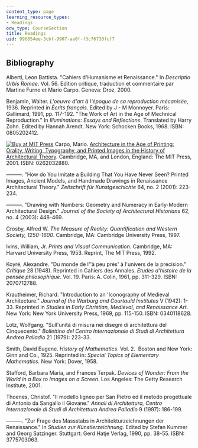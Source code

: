 ```yaml
---
content_type: page
learning_resource_types:
- Readings
ocw_type: CourseSection
title: Readings
uid: 996854ee-3cbf-9907-aa0f-f3c76730fcf7
---
```


Bibliography
------------

Alberti, Leon Battista. "Cahiers d'Humanisme et Renaissance." In _Descriptio Urbis Romae_. Vol. 56. Edition critique, traduction et commentaire par Martine Furno et Mario Carpo. Geneva: Droz, 2000.

Benjamin, Walter. _L'oeuvre d'art à l'époque de sa reproduction mécanisée_, 1936. Reprinted in _Écrits français_. Edited by J - M Monnoyer. Paris: Gallimard, 1991, pp. 117-192. "The Work of Art in the Age of Mechnical Reproduction." In _Illuminations: Essays and Reflections_. Translated by Harry Zohn. Edited by Hannah Arendt. New York: Schocken Books, 1968. ISBN: 0805202412.

[![Buy at MIT Press](/images/mp_logo.gif)](https://mitpress.mit.edu/books/architecture-age-printing) Carpo, Mario. [Architecture in the Age of Printing: Orality, Writing, Typography, and Printed Images in the History of Architectural Theory](https://mitpress.mit.edu/books/architecture-age-printing). Cambridge, MA, and London, England: The MIT Press, 2001. ISBN: 0262032880.

———. "How do You Imitate a Building That You Have Never Seen? Printed Images, Ancient Models, and Handmade Drawings in Renaissance Architectural Theory." _Zeitschrift für Kunstgeschichte_ 64, no. 2 (2001): 223-234.

———. "Drawing with Numbers: Geometry and Numeracy in Early-Modern Architectural Design." _Journal of the Society of Architectural Historians_ 62, no. 4 (2003): 448-469.

Crosby, Alfred W. _The Measure of Reality: Quantification and Western Society, 1250-1600_. Cambridge, MA: Cambridge University Press, 1997.

Ivins, William, Jr. _Prints and Visual Communication_. Cambridge, MA: Harvard University Press, 1953. Reprint, The MIT Press, 1992.

Koyré, Alexandre. "Du monde de l''à peu près' à l'univers de la précision." _Critique_ 28 (1948). Reprinted in Cahiers des Annales. _Etudes d'histoire de la pensée philosophique_. Vol. 19. Paris: A. Colin, 1961, pp. 311-329. ISBN: 2070712788.

Krautheimer, Richard. "Introduction to an 'Iconography of Medieval Architecture." _Journal of the Warburg and Courtauld Institutes_ V (1942): 1-33. Reprinted in _Studies in Early Christian, Medieval, and Renaissance Art_. New York: New York University Press, 1969, pp. 115-150. ISBN: 0340118628.

Lotz, Wolfgang. "Sull'unità di misura nei disegni di architettura del Cinquecento." _Bollettino del Centro Internazionale di Studi di Architettura Andrea Palladio_ 21 (1979): 223-33.

Smith, David Eugene. _History of Mathematics_. Vol. 2.  Boston and New York: Ginn and Co., 1925. Reprinted in: _Special Topics of Elementary Mathematics._ New York: Dover, 1958.

Stafford, Barbara Maria, and Frances Terpak. _Devices of Wonder: From the World in a Box to Images on a Screen_. Los Angeles: The Getty Research Institute, 2001.

Thoenes, Christof. "Il modello ligneo per San Pietro ed il metodo progettuale di Antonio da Sangallo il Giovane." _Annali di Architettura, Centro Internazionale di Studi di Architettura Andrea Palladio_ 9 (1997): 186-199.

———. "Zur Frage des Massstabs in Architekturzeichnungen der Renaissance." In _Studien zur Künstlerzeichnung_. Edited by Stefan Kummer and Georg Satzinger. Stuttgart: Gerd Hatje Verlag, 1990, pp. 38-55. ISBN: 3775703063.
